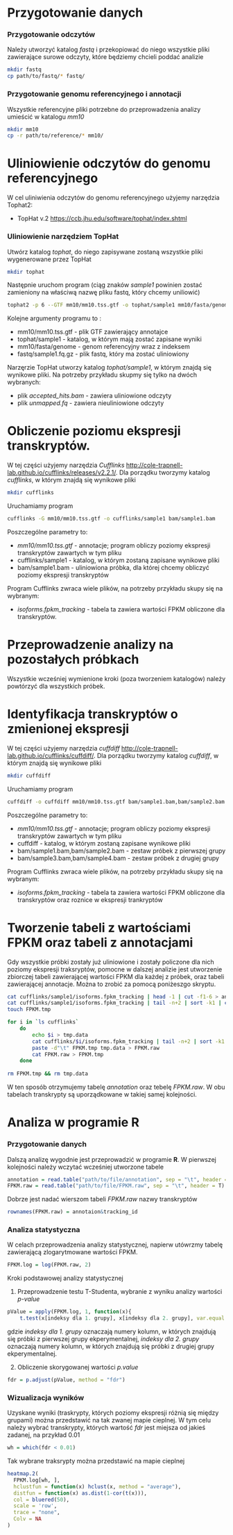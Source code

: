 # Przygotowanie danych
### Przygotowanie odczytów
Należy utworzyć katalog *fastq* i przekopiować do niego wszystkie pliki zawierające surowe odczyty, które będziemy chcieli poddać analizie
```sh
mkdir fastq
cp path/to/fastq/* fastq/
```
### Przygotowanie genomu referencyjnego i annotacji
Wszystkie referencyjne pliki potrzebne do przeprowadzenia analizy umieścić w katalogu *mm10*
```sh
mkdir mm10
cp -r path/to/reference/* mm10/
```

# Uliniowienie odczytów do genomu referencyjnego
W cel uliniwienia odczytów do genomu referencyjnego użyjemy narzędzia Tophat2: 
* TopHat v.2 https://ccb.jhu.edu/software/tophat/index.shtml


### Uliniowienie narzędziem TopHat
Utwórz katalog *tophat*, do niego zapisywane zostaną wszystkie pliki wygenerowane przez TopHat
```sh
mkdir tophat
```
Następnie uruchom program (ciąg znaków *sample1* powinien zostać zamieniony na właściwą nazwę pliku fastq, który chcemy uniliowić)
```sh
tophat2 -p 6 --GTF mm10/mm10.tss.gtf -o tophat/sample1 mm10/fasta/genome fastq/sample1.fq.gz
```
Kolejne argumenty programu to :

* mm10/mm10.tss.gtf - plik GTF zawierający annotajce
* tophat/sample1 - katalog, w którym mają zostać zapisane wyniki
* mm10/fasta/genome - genom referencyjny wraz z indeksem
* fastq/sample1.fq.gz - plik fastq, który ma zostać uliniowiony

Narzęrzie TopHat utworzy katalog *tophat/sample1*, w którym znajdą się wynikowe pliki. Na potrzeby przykładu skupmy się tylko na dwóch wybranych:
* plik *accepted_hits.bam* - zawiera uliniowione odczyty
* plik *unmapped.fq* - zawiera nieuliniowione odczyty

# Obliczenie poziomu ekspresji transkryptów.
W tej części użyjemy narzędzia *Cufflinks* http://cole-trapnell-lab.github.io/cufflinks/releases/v2.2.1/.
Dla porządku tworzymy katalog *cufflinks*, w którym znajdą się wynikowe pliki
```sh 
mkdir cufflinks
```
Uruchamiamy program
```sh
cufflinks -G mm10/mm10.tss.gtf -o cufflinks/sample1 bam/sample1.bam
```
Poszczególne parametry to:
* *mm10/mm10.tss.gtf* - annotacje; program obliczy poziomy ekspresji transkryptów zawartych w tym pliku
* cufflinks/sample1 - katalog, w którym zostaną zapisane wynikowe pliki
* bam/sample1.bam - uliniowiona próbka, dla której chcemy obliczyć poziomy ekspresji transkryptów

Program Cufflinks zwraca wiele plików, na potrzeby przykładu skupy się na wybranym:
* *isoforms.fpkm_tracking* - tabela ta zawiera wartości FPKM obliczone dla transkryptów.

# Przeprowadzenie analizy na pozostałych próbkach
Wszystkie wcześniej wymienione kroki (poza tworzeniem katalogów) należy powtórzyć dla wszystkich próbek.

# Identyfikacja transkryptów o zmienionej ekspresji
W tej części użyjemy narzędzia *cuffdiff* http://cole-trapnell-lab.github.io/cufflinks/cuffdiff/.
Dla porządku tworzymy katalog *cuffdiff*, w którym znajdą się wynikowe pliki
```sh 
mkdir cuffdiff
```
Uruchamiamy program
```sh
cuffdiff -o cuffdiff mm10/mm10.tss.gtf bam/sample1.bam,bam/sample2.bam bam/sample3.bam,bam/sample4.bam
```
Poszczególne parametry to:
* *mm10/mm10.tss.gtf* - annotacje; program obliczy poziomy ekspresji transkryptów zawartych w tym pliku
* cuffdiff - katalog, w którym zostaną zapisane wynikowe pliki
* bam/sample1.bam,bam/sample2.bam - zestaw próbek z pierwszej grupy
* bam/sample3.bam,bam/sample4.bam - zestaw próbek z drugiej grupy

Program Cufflinks zwraca wiele plików, na potrzeby przykładu skupy się na wybranym:
* *isoforms.fpkm_tracking* - tabela ta zawiera wartości FPKM obliczone dla transkryptów oraz roznice w ekspresji trankryptów

# Tworzenie tabeli z wartościami FPKM oraz tabeli z annotacjami
Gdy wszystkie próbki zostały już uliniowione i zostały policzone dla nich poziomy ekspresji traksryptów, pomocne w dalszej analizie jest utworzenie zbiorczej tabeli zawierającej wartości FPKM dla każdej z próbek, oraz tabeli zawierającej annotacje. Można to zrobić za pomocą poniżeszgo skryptu.

```sh
cat cufflinks/sample1/isoforms.fpkm_tracking | head -1 | cut -f1-6 > annotation
cat cufflinks/sample1/isoforms.fpkm_tracking | tail -n+2 | sort -k1 | cut -f1-6 >> annotation
touch FPKM.tmp

for i in `ls cufflinks`
    do
        echo $i > tmp.data
        cat cufflinks/$i/isoforms.fpkm_tracking | tail -n+2 | sort -k1 | cut -f10 >> tmp.data
        paste -d"\t" FPKM.tmp tmp.data > FPKM.raw
        cat FPKM.raw > FPKM.tmp
    done
    
rm FPKM.tmp && rm tmp.data
```
W ten sposób otrzymujemy tabelę *annotation* oraz tebelę *FPKM.raw*. W obu tabelach transkrypty są uporządkowane w takiej samej kolejności.

# Analiza w programie R
### Przygotowanie danych
Dalszą analizę wygodnie jest przeprowadzić w programie **R**. W pierwszej kolejności należy wczytać wcześniej utworzone tabele
```r
annotation = read.table("path/to/file/annotation", sep = "\t", header = T)
FPKM.raw = read.table("path/to/file/FPKM.raw", sep = "\t", header = T)
```
Dobrze jest nadać wierszom tabeli *FPKM.raw* nazwy transkryptów
```r
rownames(FPKM.raw) = annotaion&tracking_id
```

### Analiza statystyczna
W celach przeprowadzenia analizy statystycznej, napierw utówrzmy tabelę zawierającą zlogarytmowane wartości FPKM. 

```r
FPKM.log = log(FPKM.raw, 2)
```

Kroki podstawowej analizy statystycznej
1. Przeprowadzenie testu T-Studenta, wybranie z wyniku analizy wartości *p-value*
```r
pValue = apply(FPKM.log, 1, function(x){
    t.test(x[indeksy dla 1. grupy], x[indeksy dla 2. grupy], var.equal = T)$p.value})
```
gdzie *indeksy dla 1. grupy* oznaczają numery kolumn, w których znajdują się próbki z pierwszej grupy ekperymentalnej, *indeksy dla 2. grupy* oznaczają numery kolumn, w których znajdują się próbki z drugiej grupy ekperymentalnej.

2. Obliczenie skorygowanej wartości *p.value*
```r
fdr = p.adjust(pValue, method = "fdr")
```
### Wizualizacja wyników
Uzyskane wyniki (traskrypty, których poziomy ekspresji różnią się między grupami) można przedstawić na tak zwanej mapie cieplnej. W tym celu należy wybrać transkrypty, których wartość *fdr* jest miejsza od jakieś zadanej, na przykład 0.01
```r
wh = which(fdr < 0.01)
```
Tak wybrane traksrypty można przedstawić na mapie cieplnej
```r
heatmap.2(
  FPKM.log[wh, ],
  hclustfun = function(x) hclust(x, method = "average"),
  distfun = function(x) as.dist(1-cor(t(x))),  
  col = bluered(50), 
  scale = 'row', 
  trace = "none",
  Colv = NA
)
```







